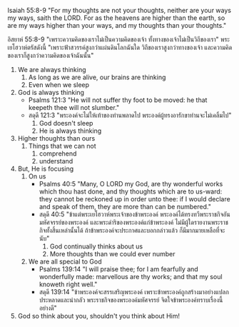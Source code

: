 Isaiah 55:8-9 "For my thoughts are not your thoughts, neither are your ways my ways, saith the LORD. For as the heavens are higher than the earth, so are my ways higher than your ways, and my thoughts than your thoughts."

อิสยาห์ 55:8-9 "เพราะความคิดของเราไม่เป็นความคิดของเจ้า ทั้งทางของเจ้าไม่เป็นวิถีของเรา" พระเยโฮวาห์ตรัสดังนี้ "เพราะฟ้าสวรรค์สูงกว่าแผ่นดินโลกฉันใด วิถีของเราสูงกว่าทางของเจ้า และความคิดของเราก็สูงกว่าความคิดของเจ้าฉันนั้น"

1. We are always thinking
    1. As long as we are alive, our brains are thinking
    2. Even when we sleep
2. God is always thinking
    - Psalms 121:3 "He will not suffer thy foot to be moved: he that keepeth thee will not slumber."
    - สดุดี 121:3 "พระองค์จะไม่ให้เท้าของท่านพลาดไป พระองค์ผู้ทรงอารักขาท่านจะไม่เคลิ้มไป"
        1. God doesn't sleep
        2. He is always thinking
3. Higher thoughts than ours
    1. Things that we can not 
        1. comprehend
        2. understand
4. But, He is focusing 
    1. On us
        - Psalms 40:5 "Many, O LORD my God, are thy wonderful works which thou hast done, and thy thoughts which are to us-ward: they cannot be reckoned up in order unto thee: if I would declare and speak of them, they are more than can be numbered."
        - สดุดี 40:5 "ข้าแต่พระเยโฮวาห์พระเจ้าของข้าพระองค์ พระองค์ได้ทรงทวีพระราชกิจอันมหัศจรรย์ของพระองค์ และพระดำริของพระองค์แก่ข้าพระองค์ ไม่มีผู้ใดรายงานพระราชกิจทั้งสิ้นเหล่านั้นได้ ถ้าข้าพระองค์จะประกาศและบอกกล่าวแล้ว ก็มีมากมายเหลือที่จะนับ"
            1. God continually thinks about us
            2. More thoughts than we could ever number   
    2. We are all special to God
        - Psalms 139:14 "I will praise thee; for I am fearfully and wonderfully made: marvellous are thy works; and that my soul knoweth right well."
        - สดุดี 139:14 "ข้าพระองค์จะสรรเสริญพระองค์ เพราะข้าพระองค์ถูกสร้างมาอย่างแปลกประหลาดและน่ากลัว พระราชกิจของพระองค์มหัศจรรย์ จิตใจข้าพระองค์ทราบเรื่องนี้อย่างดี"
5. God so think about you, shouldn't you think about Him!